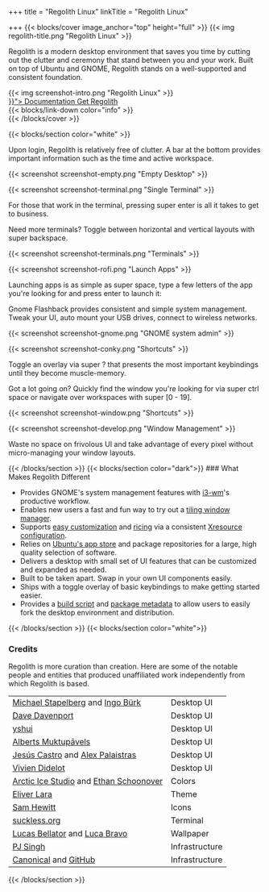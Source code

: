 +++
title = "Regolith Linux"
linkTitle = "Regolith Linux"

+++
{{< blocks/cover image_anchor="top" height="full" >}}
{{< img regolith-title.png "Regolith Linux" >}}

<p class="lead m-5">Regolith is a modern desktop environment that saves you time by cutting out the clutter and ceremony that stand between you and your work. Built on top of Ubuntu and GNOME, Regolith stands on a well-supported and consistent foundation.</p>

<div class="row">
  <div class="col-sm-8">{{< img screenshot-intro.png "Regolith Linux" >}}</div>
  <div class="col-sm-4">
    <div class="mx-auto">
    <a class="btn btn-lg btn-primary mr-3 mb-4" href="{{< relref "/docs" >}}">
      Documentation <i class="fas fa-arrow-alt-circle-right ml-2"></i>
    </a>
    <a class="btn btn-lg btn-secondary mr-3 mb-4" href="https://github.com/google/docsy-example">
      Get Regolith <i class="fab fa-github ml-2 "></i>
    </a>
</div>
</div>
    <div class="mx-auto mt-5">
      {{< blocks/link-down color="info" >}}
  </div>
{{< /blocks/cover >}}

{{< blocks/section color="white" >}}
<div class="container">
  <div class="row pb-5">
    <div class="col my-auto">
      <p>Upon login, Regolith is relatively free of clutter.  A bar at the bottom provides important information such as the time and active workspace.</p>
    </div>
    <div class="col d-flex">
      <p>{{< screenshot screenshot-empty.png "Empty Desktop" >}}</p>
    </div>    
    <div class="row pb-5 pt-5">
      <div class="col">
        <p>{{< screenshot screenshot-terminal.png "Single Terminal" >}}</p>
      </div>
      <div class="col my-auto">
        <p>For those that work in the terminal, pressing <span class="text-nowrap"><span class="badge badge-warning">super</span> <span class="badge badge-warning">enter</span></span> is all it takes to get to business.</p>
      </div>
    </div>
    <div class="row pb-5">
      <div class="col d-flex my-auto">
        <p>Need more terminals?  Toggle between horizontal and vertical layouts with <span class="text-nowrap"><span class="badge badge-warning">super</span> <span class="badge badge-warning">backspace</span></span>.</p>
      </div>
      <div class="col d-flex">
        <p>{{< screenshot screenshot-terminals.png "Terminals" >}}</p>
      </div>
    </div>
    <div class="row pb-5">
      <div class="col d-flex">
        <p>{{< screenshot screenshot-rofi.png "Launch Apps" >}}</p>
      </div>
      <div class="col d-flex my-auto">
        <p>Launching apps is as simple as <span class="text-nowrap"><span class="badge badge-warning">super</span> <span class="badge badge-warning">space</span></span>, type a few letters of the app you're looking for and press <span class="badge badge-warning">enter</span> to launch it:</p>
      </div>
    </div>
    <div class="row pb-5">
      <div class="col d-flex my-auto">
        <p>Gnome Flashback provides consistent and simple system management. Tweak your UI, auto mount your USB drives, connect to wireless networks.</p>
      </div>
      <div class="col d-flexr">
        <p>{{< screenshot screenshot-gnome.png "GNOME system admin" >}}</p>
      </div>
    </div>
    <div class="row pb-5">
      <div class="col d-flex">
        <p>{{< screenshot screenshot-conky.png "Shortcuts" >}}</p>
      </div>
      <div class="col d-flex my-auto">
        <p>Toggle an overlay via <span class="text-nowrap"><span class="badge badge-warning">super</span> <span class="badge badge-warning">?</span></span> that presents the most important keybindings until they become muscle-memory.</p>
      </div>
    </div>
    <div class="row pb-5">
      <div class="col d-flex my-auto">
        <p>Got a lot going on?  Quickly find the window you're looking for via <span class="text-nowrap"><span class="badge badge-warning">super</span> <span class="badge badge-warning">ctrl</span> <span class="badge badge-warning">space</span></span> or navigate over workspaces with <span class="text-nowrap"><span class="badge badge-warning">super</span> <span class="badge badge-warning">[0 - 19]</span></span>.</p>
      </div>
      <div class="col d-flex">
        <p>{{< screenshot screenshot-window.png "Shortcuts" >}}</p>
      </div>
    </div>
    <div class="row">
      <div class="col d-flex">
        <p>{{< screenshot screenshot-develop.png "Window Management" >}}</p>
      </div>
      <div class="col d-flex my-auto">
        <p>Waste no space on frivolous UI and take advantage of every pixel without micro-managing your window layouts.</p>
      </div>
    </div>
  </div>
</div>
{{< /blocks/section >}}
{{< blocks/section color="dark">}}
### What Makes Regolith Different

- Provides GNOME's system management features with [i3-wm](https://i3wm.org/)'s productive workflow.
- Enables new users a fast and fun way to try out a [tiling window manager](https://opensource.com/article/18/8/i3-tiling-window-manager).
- Supports [easy customization](https://github.com/regolith-linux/regolith-desktop/wiki/Customize) and [ricing](https://www.reddit.com/r/unixporn/) via a consistent [Xresource configuration](https://github.com/regolith-linux/regolith-styles/blob/master/Xresources/root).
- Relies on [Ubuntu's app store](https://snapcraft.io/store) and package repositories for a large, high quality selection of software.
- Delivers a desktop with small set of UI features that can be customized and expanded as needed.
- Built to be taken apart. Swap in your own UI components easily.
- Ships with a toggle overlay of basic keybindings to make getting started easier.
- Provides a [build script](https://github.com/regolith-linux/regolith-builder/blob/master/build.sh) and [package metadata](https://github.com/regolith-linux/regolith-builder/blob/master/package-model.json) to allow users to easily fork the desktop environment and distribution.

{{< /blocks/section >}}
{{< blocks/section color="white">}}
### Credits

<p>Regolith is more curation than creation.  Here are some of the notable people and entities that produced unaffiliated work independently from which Regolith is based.</p>

<div class="container">
<table>
  <tbody>
    <tr>
      <td><a href="https://i3wm.org">Michael Stapelberg</a> and <a href="https://github.com/Airblader/i3">Ingo Bürk</a></td>
      <td>Desktop UI</td>
    </tr>
    <tr>
      <td><a href="https://github.com/davatorium/rofi">Dave Davenport</a></td>
      <td>Desktop UI</td>
    </tr>
    <tr>
      <td><a href="https://github.com/yshui/compton">yshui</a></td>
      <td>Desktop UI</td>
    </tr>
    <tr>
      <td><a href="https://wiki.gnome.org/Projects/GnomeFlashback">Alberts Muktupāvels</a></td>
      <td>Desktop UI</td>
    </tr>
    <tr>
      <td><a href="https://github.com/jcstr">Jesús Castro</a> and <a href="https://github.com/deuill">Alex Palaistras</a></td>
      <td>Desktop UI</td>
    </tr>
    <tr>
      <td><a href="https://github.com/vivien/i3blocks">Vivien Didelot</a></td>
      <td>Desktop UI</td>
    </tr>
    <tr>
      <td><a href="https://github.com/arcticicestudio">Arctic Ice Studio</a> and <a href="https://ethanschoonover.com/solarized/">Ethan Schoonover</a></td>
      <td>Colors</td>
    </tr>
    <tr>
      <td><a href="https://github.com/EliverLara/Nordic">Eliver Lara</a></td>
      <td>Theme</td>
    </tr>
    <tr>
      <td><a href="https://snwh.org/paper">Sam Hewitt</a></td>
      <td>Icons</td>
    </tr>
    <tr>
      <td><a href="https://st.suckless.org">suckless.org</a></td>
      <td>Terminal</td>
    </tr>
    <tr>
      <td><a href="https://unsplash.com/photos/C0OD8OM-oM0">Lucas Bellator</a> and <a href="https://unsplash.com/photos/xnqVGsbXgV4">Luca Bravo</a></td>
      <td>Wallpaper</td>
    </tr>
    <tr>
      <td><a href="https://launchpad.net/cubic">PJ Singh</a></td>
      <td>Infrastructure</td>
    </tr>
    <tr>
      <td><a href="https://canonical.com">Canonical</a> and <a href="https://github.com">GitHub</a></td>
      <td>Infrastructure</td>
    </tr>
  </tbody>
</table>
</div>
{{< /blocks/section >}}